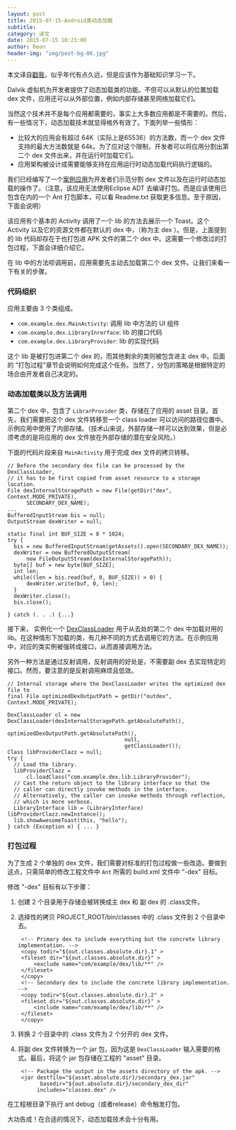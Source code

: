 ```yaml
---
layout: post  
title: 2015-07-15-Android类动态加载  
subtitle:  
category: 译文  
date: 2015-07-15 10:23:00  
author: Reon  
header-img: "img/post-bg-06.jpg"
---
```

本文译自[戳我](http://android-developers.blogspot.com/2011/07/custom-class-loading-in-dalvik.html)，似乎年代有点久远，但是应该作为基础知识学习一下。   

<!--more-->   

Dalvik 虚拟机为开发者提供了动态加载类的功能。不但可以从默认的位置加载 dex 文件，应用还可以从外部位置，例如内部存储甚至网络加载它们。   

当然这个技术并不是每个应用都需要的，事实上大多数应用都是不需要的。然后，有一些情况下，动态加载技术就显得格外有效了。下面列举一些情形：   

* 比较大的应用会有超过 64K（实际上是65536）的方法数，而一个 dex 文件支持的最大方法数就是 64k。为了应对这个限制，开发者可以将应用分割出第二个 dex 文件出来，并在运行时加载它们。   
* 应用架构被设计成需要能够支持在应用运行时动态加载代码执行逻辑的。   

我们已经编写了一个[案例应用](http://code.google.com/p/android-custom-class-loading-sample/)为开发者们示范分割 dex 文件以及在运行时动态加载的操作了。（注意，该应用无法使用Eclipse ADT 去编译打包。而是应该使用已包含在内的一个 Ant 打包脚本，可以看 Readme.txt 获取更多信息。至于原因，下面会说明）   

该应用有个基本的 Activity 调用了一个 lib 的方法去展示一个 Toast。这个 Activity 以及它的资源文件都在默认的 dex 中，（称为主 dex ）。但是，上面提到的 lib 代码却存在于也打包进 APK 文件的第二个 dex 中。这需要一个修改过的打包过程，下面会详细介绍它。   

在 lib 中的方法呗调用前，应用需要先主动去加载第二个 dex 文件。让我们来看一下有关的步骤。

### 代码组织 
  
应用主要由 3 个类组成。

* `com.example.dex.MainActivity`: 调用 lib 中方法的 UI 组件
* `com.example.dex.LibraryInrerface`: lib 的接口代码
* `com.example.dex.LibraryProvider`: lib 的实现代码

这个 lib 是被打包进第二个 dex 的，而其他剩余的类则被包含进主 dex 中。后面的 "打包过程"章节会说明如何完成这个任务。当然了，分包的策略是根据特定的场合由开发者自己决定的。   

### 动态加载类以及方法调用

第二个 dex 中，包含了 `LibrarProvider` 类，存储在了应用的 asset 目录。首先，我们需要把这个 dex 文件转移至一个 class loader 可以访问的路径位置中。示例应用中使用了内部存储。（技术山来说，外部存储一样可以达到效果，但是必须考虑的是将应用的 dex 文件放在外部存储的潜在安全风险。）   

下面的代码片段来自 `MainActivity` 用于完成 dex 文件的拷贝转移。     

	// Before the secondary dex file can be processed by the DexClassLoader,
	// it has to be first copied from asset resource to a storage location.
	File dexInternalStoragePath = new File(getDir("dex", Context.MODE_PRIVATE),
	      SECONDARY_DEX_NAME);
	...
	BufferedInputStream bis = null;
	OutputStream dexWriter = null;

	static final int BUF_SIZE = 8 * 1024;
	try {
	  bis = new BufferedInputStream(getAssets().open(SECONDARY_DEX_NAME));
	  dexWriter = new BufferedOutputStream(
	      new FileOutputStream(dexInternalStoragePath));
	  byte[] buf = new byte[BUF_SIZE];
	  int len;
	  while((len = bis.read(buf, 0, BUF_SIZE)) > 0) {
	      dexWriter.write(buf, 0, len);
	  }
	  dexWriter.close();
	  bis.close();
	  
	} catch (. . .) {...} 

接下来， 实例化一个 [DexClassLoader](http://developer.android.com/reference/dalvik/system/DexClassLoader.html) 用于从去处的第二个 dex 中加载对用的 lib。在这种情形下加载的类，有几种不同的方式去调用它的方法。在示例应用中，对应的类实例被强转成接口，从而直接调用方法。   

另外一种方法是通过反射调用，反射调用的好处是，不需要副 dex 去实现特定的接口。然而，要注意的是反射调用麻烦且低效。   

	// Internal storage where the DexClassLoader writes the optimized dex file to
	final File optimizedDexOutputPath = getDir("outdex", Context.MODE_PRIVATE);

	DexClassLoader cl = new DexClassLoader(dexInternalStoragePath.getAbsolutePath(),
	                                     optimizedDexOutputPath.getAbsolutePath(),
	                                     null,
	                                     getClassLoader());
	Class libProviderClazz = null;
	try {
	  // Load the library.
	  libProviderClazz =
	      cl.loadClass("com.example.dex.lib.LibraryProvider");
	  // Cast the return object to the library interface so that the
	  // caller can directly invoke methods in the interface.
	  // Alternatively, the caller can invoke methods through reflection,
	  // which is more verbose. 
	  LibraryInterface lib = (LibraryInterface) libProviderClazz.newInstance();
	  lib.showAwesomeToast(this, "hello");
	} catch (Exception e) { ... }

### 打包过程

为了生成 2 个单独的 dex 文件，我们需要对标准的打包过程做一些改造。要做到这点，只需简单的修改工程文件中 `Ant` 所需的 build.xml 文件中 "-dex" 目标。   

修改 "-dex" 目标有以下步骤：   

1. 创建 2 个目录用于存储会被转换成主 dex 和 副 dex 的 .class文件。
2. 选择性的拷贝 PROJECT_ROOT/bin/classes 中的 .class 文件到 2 个目录中去。   

		<!-- Primary dex to include everything but the concrete library implementation. -->
		<copy todir="${out.classes.absolute.dir}.1" >
		<fileset dir="${out.classes.absolute.dir}" >
			<exclude name="com/example/dex/lib/**" />
		</fileset>
		</copy>
		<!-- Secondary dex to include the concrete library implementation. -->
		<copy todir="${out.classes.absolute.dir}.2" >
		<fileset dir="${out.classes.absolute.dir}" >
			<include name="com/example/dex/lib/**" />
		</fileset>
		</copy>     

3. 转换 2 个目录中的 .class 文件为 2 个分开的 dex 文件。
4. 将副 dex 文件转换为一个 jar 包，因为这是 `DexClassLoader` 输入需要的格式。最后，将这个 jar 包存储在工程的 "asset" 目录。


		<!-- Package the output in the assets directory of the apk. -->
		<jar destfile="${asset.absolute.dir}/secondary_dex.jar"
			  basedir="${out.absolute.dir}/secondary_dex_dir"
		     includes="classes.dex" />

                   
在工程根目录下执行 ant debug（或者release）命令触发打包。   

大功告成！在合适的情况下，动态加载技术会十分有用。   

 